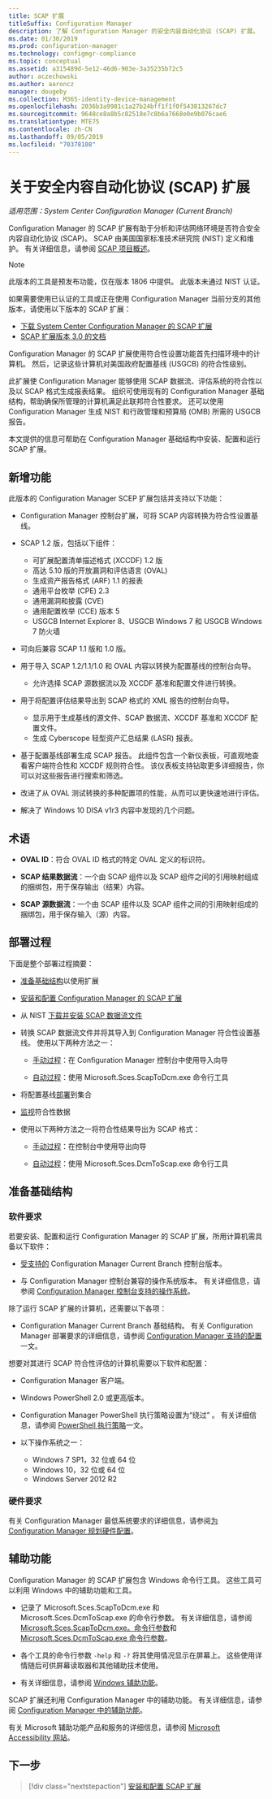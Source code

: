 ```yaml
---
title: SCAP 扩展
titleSuffix: Configuration Manager
description: 了解 Configuration Manager 的安全内容自动化协议 (SCAP) 扩展。
ms.date: 01/30/2019
ms.prod: configuration-manager
ms.technology: configmgr-compliance
ms.topic: conceptual
ms.assetid: a315489d-5e12-46d6-903e-3a35235b72c5
author: aczechowski
ms.author: aaroncz
manager: dougeby
ms.collection: M365-identity-device-management
ms.openlocfilehash: 2036b3a9981c1a27b24bff1f1f0f543813267dc7
ms.sourcegitcommit: 9648ce8a8b5c82518e7c8b6a7668e0e9b076cae6
ms.translationtype: MTE75
ms.contentlocale: zh-CN
ms.lasthandoff: 09/05/2019
ms.locfileid: "70378108"
---
```

# <a name="about-the-security-content-automation-protocol-scap-extensions"></a>关于安全内容自动化协议 (SCAP) 扩展

*适用范围：System Center Configuration Manager (Current Branch)*

Configuration Manager 的 SCAP 扩展有助于分析和评估网络环境是否符合安全内容自动化协议 (SCAP)。 SCAP 由美国国家标准技术研究院 (NIST) 定义和维护。 有关详细信息，请参阅 [SCAP 项目概述](https://csrc.nist.gov/projects/security-content-automation-protocol)。

> [!Note]  
> 此版本的工具是预发布功能，仅在版本 1806 中提供。 此版本未通过 NIST 认证。 <!--SCCMDocs-pr issue 3323-->
> 
> 如果需要使用已认证的工具或正在使用 Configuration Manager 当前分支的其他版本，请使用以下版本的 SCAP 扩展：
> - [下载 System Center Configuration Manager 的 SCAP 扩展](https://www.microsoft.com/download/details.aspx?id=48741)
> - [SCAP 扩展版本 3.0 的文档](https://docs.microsoft.com/previous-versions/system-center/system-center-2012-R2/mt228311\(v%3dtechnet.10\))

Configuration Manager 的 SCAP 扩展使用符合性设置功能首先扫描环境中的计算机。 然后，记录这些计算机对美国政府配置基线 (USGCB) 的符合性级别。

此扩展使 Configuration Manager 能够使用 SCAP 数据流、评估系统的符合性以及以 SCAP 格式生成报表结果。 组织可使用现有的 Configuration Manager 基础结构，帮助确保所管理的计算机满足此联邦符合性要求。 还可以使用 Configuration Manager 生成 NIST 和行政管理和预算局 (OMB) 所需的 USGCB 报告。

本文提供的信息可帮助在 Configuration Manager 基础结构中安装、配置和运行 SCAP 扩展。



## <a name="whats-new"></a>新增功能

此版本的 Configuration Manager SCEP 扩展包括并支持以下功能：  

- Configuration Manager 控制台扩展，可将 SCAP 内容转换为符合性设置基线。  

- SCAP 1.2 版，包括以下组件：  

  - 可扩展配置清单描述格式 (XCCDF) 1.2 版
  - 高达 5.10 版的开放漏洞和评估语言 (OVAL)
  - 生成资产报告格式 (ARF) 1.1 的报表
  - 通用平台枚举 (CPE) 2.3
  - 通用漏洞和披露 (CVE)
  - 通用配置枚举 (CCE) 版本 5
  - USGCB Internet Explorer 8、USGCB Windows 7 和 USGCB Windows 7 防火墙  

- 可向后兼容 SCAP 1.1 版和 1.0 版。  

- 用于导入 SCAP 1.2/1.1/1.0 和 OVAL 内容以转换为配置基线的控制台向导。  

  - 允许选择 SCAP 源数据流以及 XCCDF 基准和配置文件进行转换。

- 用于将配置评估结果导出到 SCAP 格式的 XML 报告的控制台向导。  

  - 显示用于生成基线的源文件、SCAP 数据流、XCCDF 基准和 XCCDF 配置文件。
  - 生成 Cyberscope 轻型资产汇总结果 (LASR) 报表。  

- 基于配置基线部署生成 SCAP 报告。 此组件包含一个新仪表板，可直观地查看客户端符合性和 XCCDF 规则符合性。 该仪表板支持钻取更多详细报告，你可以对这些报告进行搜索和筛选。  

- 改进了从 OVAL 测试转换的多种配置项的性能，从而可以更快速地进行评估。  

- 解决了 Windows 10 DISA v1r3 内容中发现的几个问题。  



## <a name="terms"></a>术语

- **OVAL ID**：符合 OVAL ID 格式的特定 OVAL 定义的标识符。  

- **SCAP 结果数据流**：一个由 SCAP 组件以及 SCAP 组件之间的引用映射组成的捆绑包，用于保存输出（结果）内容。  

- **SCAP 源数据流**：一个由 SCAP 组件以及 SCAP 组件之间的引用映射组成的捆绑包，用于保存输入（源）内容。



## <a name="deployment-process"></a>部署过程

下面是整个部署过程摘要：  

- [准备基础结构](#bkmk_prepare)以使用扩展  

- [安装和配置 Configuration Manager 的 SCAP 扩展](/sccm/compliance/plan-design/scap/install-configure-scap#bkmk_install)  

- 从 NIST [下载并安装 SCAP 数据流文件](/sccm/compliance/plan-design/scap/install-configure-scap#bkmk_scap-data-stream-files)  

- 转换 SCAP 数据流文件并将其导入到 Configuration Manager 符合性设置基线。 使用以下两种方法之一：   

    - [手动过程](/sccm/compliance/plan-design/scap/install-configure-scap#bkmk_convert-and-import)：在 Configuration Manager 控制台中使用导入向导  

    - [自动过程](/sccm/compliance/plan-design/scap/install-configure-scap#bkmk_auto-convert-and-import)：使用 Microsoft.Sces.ScapToDcm.exe 命令行工具  

- 将配置基线[部署](/sccm/compliance/plan-design/scap/deploy-monitor-export#bkmk_deploy)到集合  

- [监视](/sccm/compliance/plan-design/scap/deploy-monitor-export#bkmk_monitor)符合性数据  

- 使用以下两种方法之一将符合性结果导出为 SCAP 格式：  

    - [手动过程](/sccm/compliance/plan-design/scap/deploy-monitor-export#bkmk_export)：在控制台中使用导出向导  

    - [自动过程](/sccm/compliance/plan-design/scap/deploy-monitor-export#bkmk_auto-export)：使用 Microsoft.Sces.DcmToScap.exe 命令行工具  



## <a name="bkmk_prepare"></a>准备基础结构

### <a name="software-requirements"></a>软件要求

若要安装、配置和运行 Configuration Manager 的 SCAP 扩展，所用计算机需具备以下软件：

- [受支持的](/sccm/core/servers/manage/current-branch-versions-supported) Configuration Manager Current Branch 控制台版本。  

- 与 Configuration Manager 控制台兼容的操作系统版本。 有关详细信息，请参阅 [Configuration Manager 控制台支持的操作系统](/sccm/core/plan-design/configs/supported-operating-systems-consoles)。  

除了运行 SCAP 扩展的计算机，还需要以下各项：

- Configuration Manager Current Branch 基础结构。 有关 Configuration Manager 部署要求的详细信息，请参阅 [Configuration Manager 支持的配置](/sccm/core/plan-design/configs/supported-configurations)一文。  

想要对其进行 SCAP 符合性评估的计算机需要以下软件和配置：

- Configuration Manager 客户端。  

- Windows PowerShell 2.0 或更高版本。  

- Configuration Manager PowerShell 执行策略设置为“绕过”  。 有关详细信息，请参阅 [PowerShell 执行策略](/sccm/core/clients/deploy/about-client-settings#computer-agent)一文。  

- 以下操作系统之一：  
  - Windows 7 SP1，32 位或 64 位
  - Windows 10，32 位或 64 位
  - Windows Server 2012 R2

### <a name="hardware-requirements"></a>硬件要求

有关 Configuration Manager 最低系统要求的详细信息，请参阅[为 Configuration Manager 规划硬件配置](/sccm/core/plan-design/configs/recommended-hardware)。



## <a name="accessibility-features"></a>辅助功能

Configuration Manager 的 SCAP 扩展包含 Windows 命令行工具。 这些工具可以利用 Windows 中的辅助功能和工具。

- 记录了 Microsoft.Sces.ScapToDcm.exe 和 Microsoft.Sces.DcmToScap.exe 的命令行参数。 有关详细信息，请参阅 [Microsoft.Sces.ScapToDcm.exe。命令行参数](/sccm/compliance/plan-design/scap/install-configure-scap#microsoftscesscaptodcmexe-command-line-parameters)和 [Microsoft.Sces.DcmToScap.exe 命令行参数](/sccm/compliance/plan-design/scap/import-scap-compliance-settings#microsoftscesdcmtoscapexe-command-line-parameters)。  

- 各个工具的命令行参数 `-help` 和 `-?` 将其使用情况显示在屏幕上。 这些使用详情随后可供屏幕读取器和其他辅助技术使用。  

- 有关详细信息，请参阅 [Windows 辅助功能](https://windows.microsoft.com/windows/help/accessibility)。

SCAP 扩展还利用 Configuration Manager 中的辅助功能。 有关详细信息，请参阅 [Configuration Manager 中的辅助功能](/sccm/core/understand/accessibility-features)。

有关 Microsoft 辅助功能产品和服务的详细信息，请参阅 [Microsoft Accessibility 网站](https://go.microsoft.com/fwlink/p/?LinkId=9212)。



## <a name="next-step"></a>下一步
> [!div class="nextstepaction"]
> [安装和配置 SCAP 扩展](/sccm/compliance/plan-design/scap/install-configure-scap)
